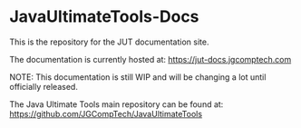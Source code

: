 # JavaUltimateTools-Docs
This is the repository for the JUT documentation site.

The documentation is currently hosted at: https://jut-docs.jgcomptech.com

NOTE: This documentation is still WIP and will be changing a lot until officially released.

The Java Ultimate Tools main repository can be found at: https://github.com/JGCompTech/JavaUltimateTools